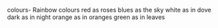colours-
Rainbow colours
red as roses
blues as the sky
white as in dove
dark as in night
orange as in oranges
green as in leaves
